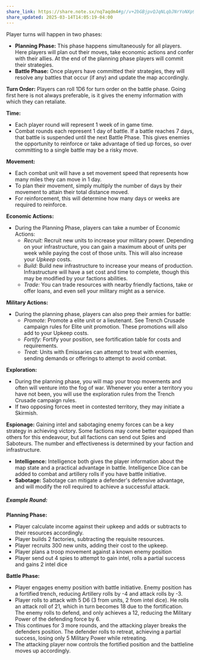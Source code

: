 ```yaml
---
share_link: https://share.note.sx/nq7aqdm4#g//v+2bGBjpvQJqNLqbJNrYoNXp9xsVuK6ocBOVcJyg
share_updated: 2025-03-14T14:05:19-04:00
---
```

Player turns will happen in two phases:
- **Planning Phase:** This phase happens simultaneously for all players. Here players will plan out their moves, take economic actions and confer with their allies. At the end of the planning phase players will commit their strategies.
- **Battle Phase:** Once players have committed their strategies, they will resolve any battles that occur (if any) and update the map accordingly. 

**Turn Order:**
Players can roll 1D6 for turn order on the battle phase. Going first here is not always preferable, is it gives the enemy information with which they can retaliate. 

**Time:**
- Each player round will represent 1 week of in game time.
- Combat rounds each represent 1 day of battle. If a battle reaches 7 days, that battle is suspended until the next Battle Phase. This gives enemies the opportunity to reinforce or take advantage of tied up forces, so over committing to a single battle may be a risky move.

**Movement:**
- Each combat unit will have a set movement speed that represents how many miles they can move in 1 day. 
- To plan their movement, simply multiply the number of days by their movement to attain their total distance moved.
- For reinforcement, this will determine how many days or weeks are required to reinforce.

**Economic Actions:**
- During the Planning Phase, players can take a number of Economic Actions:
	- *Recruit:* Recruit new units to increase your military power. Depending on your infrastructure, you can gain a maximum about of units per week while paying the cost of those units. This will also increase your *Upkeep* costs.
	- *Build:* Build new infrastructure to increase your means of production. Infrastructure will have a set cost and time to complete, though this may be modified by your factions abilities.
	- *Trade:* You can trade resources with nearby friendly factions, take or offer loans, and even sell your military might as a service.

**Military Actions:**
- During the planning phase, players can also prep their armies for battle:
	- *Promote:* Promote a elite unit or a lieutenant. See Trench Crusade campaign rules for Elite unit promotion. These promotions will also add to your Upkeep costs.
	- *Fortify:* Fortify your position, see fortification table for costs and requirements.
	- *Treat:* Units with Emissaries can attempt to treat with enemies, sending demands or offerings to attempt to avoid combat. 

**Exploration:**
- During the planning phase, you will map your troop movements and often will venture into the fog of war. Whenever you enter a territory you have not been, you will use the exploration rules from the Trench Crusade campaign rules.
- If two opposing forces meet in contested territory, they may initiate a Skirmish.

**Espionage:**
Gaining intel and sabotaging enemy forces can be a key strategy in achieving victory. Some factions may come better equipped than others for this endeavour, but all factions can send out Spies and Saboteurs. The number and effectiveness is determined by your faction and infrastructure. 
- **Intelligence:** Intelligence both gives the player information about the map state and a practical advantage in battle. Intelligence Dice can be added to combat and artillery rolls if you have battle initiative.
- **Sabotage:** Sabotage can mitigate a defender's defensive advantage, and will modify the roll required to achieve a successful attack.


##### Example Round:

**Planning Phase:**

- Player calculate income against their upkeep and adds or subtracts to their resources accordingly.
- Player builds 2 factories, subtracting the requisite resources.
- Player recruits 300 new units, adding their cost to the upkeep.
- Player plans a troop movement against a known enemy position
- Player send out 4 spies to attempt to gain intel, rolls a partial success and gains 2 intel dice

**Battle Phase:**

- Player engages enemy position with battle initiative. Enemy position has a fortified trench, reducing Artillery rolls by -4 and attack rolls by -3.
- Player rolls to attack with 5 D6 (3 from units, 2 from intel dice). He rolls an attack roll of 21, which in turn becomes 18 due to the fortification. The enemy rolls to defend, and only achieves a 12, reducing the Military Power of the defending force by 6.
- This continues for 3 more rounds, and the attacking player breaks the defenders position. The defender rolls to retreat, achieving a partial success, losing only 5 Military Power while retreating.
- The attacking player now controls the fortified position and the battleline moves up accordingly.





